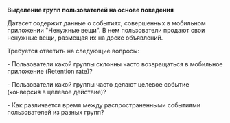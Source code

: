 ﻿**Выделение групп пользователей на основе поведения**



Датасет содержит данные о событиях, совершенных в мобильном приложении "Ненужные вещи". В нем пользователи продают свои ненужные вещи, размещая их на доске объявлений.

Требуется ответить на следующие вопросы:

\- Пользователи какой группы склонны часто возвращаться в мобильное приложение (Retention rate)?

\- Пользователи какой группы часто делают целевое событие (конверсия в целевое действие)?

\- Как различается время между распространенными событиями пользователей из разных групп?
